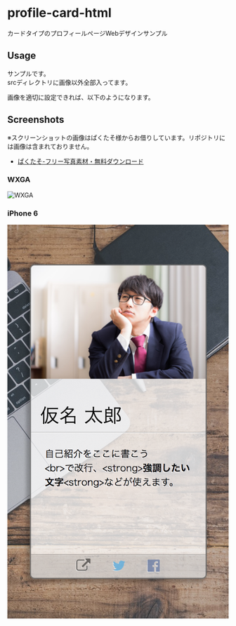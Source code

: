 # profile-card-html

カードタイプのプロフィールページWebデザインサンプル

## Usage

サンプルです。  
srcディレクトリに画像以外全部入ってます。

画像を適切に設定できれば、以下のようになります。



## Screenshots
※スクリーンショットの画像はぱくたそ様からお借りしています。リポジトリには画像は含まれておりません。

- [ぱくたそ\-フリー写真素材・無料ダウンロード](https://www.pakutaso.com/)

### WXGA
![WXGA](https://raw.githubusercontent.com/nagatani/profile-card-html/images/ss-wxga.png)
### iPhone 6
![iPhone6](https://raw.githubusercontent.com/nagatani/profile-card-html/images/ss-iphone6.png)
